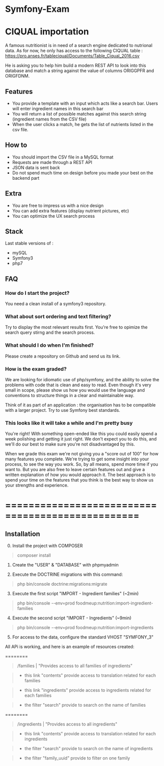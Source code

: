 # Symfony-Exam

CIQUAL importation
====

A famous nutritionist is in need of a search engine dedicated to nutrional data.
As for now, he only has access to the following CIQUAL table : https://pro.anses.fr/tableciqual/Documents/Table_Ciqual_2016.csv

He is asking you to help him build a modern REST API to look into this database and match a string against the value of columns ORIGGPFR
 and ORIGFDNM.

Features
----

- You provide a template with an input which acts like a search bar. Users will enter ingredient names in this search bar
- You will return a list of possible matches against this search string (ingredient names from the CSV file)
- When the user clicks a match, he gets the list of nutrients listed in the csv file.

How to
----

- You should import the CSV file in a MySQL format
- Requests are made through a REST API
- JSON data is sent back
- Do not spend much time on design before you made your best on the backend part


Extra
----

- You are free to impress us with a nice design
- You can add extra features (display nutrient pictures, etc)
- You can optimize the UX search process

Stack
----

Last stable versions of :
- mySQL
- Symfony3
- php7

FAQ
----

### How do I start the project?

You need a clean install of a symfony3 repository.

### What about sort ordering and text filtering?

Try to display the most relevant results first. You're free to opimize the search query stirng and the search process.

### What should I do when I'm finished?

Please create a repository on Github and send us its link.

### How is the exam graded?

We are looking for idiomatic use of php/symfony, and the ability to solve the problems with code that is clean and easy to read. Even though it's very small in scope, please show us how you would use the language and conventions to structure things in a clear and maintainable way.

Think of it as part of an application : the organisation has to be compatible with a larger project. Try to use Symfony best standards.

### This looks like it will take a while and I'm pretty busy

You're right! With something open-ended like this you could easily spend a week polishing and getting it just right. We don't expect you to do this, and we'll do our best to make sure you're not disadvantaged by this.

When we grade this exam we're not giving you a "score out of 100" for how many features you complete. We're trying to get some insight into your process, to see the way you work. So, by all means, spend more time if you want to. But you are also free to leave certain features out and give a written explanation of how you would approach it. The best approach is to spend your time on the features that you think is the best way to show us your strengths and experience.

=================================================
=================================================

Installation
----

0. Install the project with COMPOSER 

> composer install

1. Create the "USER" & "DATABASE" with phpmyadmin

2. Execute the DOCTRINE migrations with this command:

> php bin/console doctrine:migrations:migrate

3. Execute the first script "IMPORT - Ingredient families" (~2min)

> php bin/console --env=prod foodmeup:nutrition:import-ingredient-families

4. Execute the second script "IMPORT - Ingredients" (~9min)

> php bin/console --env=prod foodmeup:nutrition:import-ingredients

5. For access to the data, configure the standard VHOST "SYMFONY_3"

All APi is working, and here is an example of resources created:


========


> /families | "Provides access to all families of ingredients"

> * this link "contents" provide access to translation related for each families

> * this link "ingredients" provide access to ingredients related for each families

> * the filter "search" provide to search on the name of families

========

> /ingredients | "Provides access to all ingredients"

> * this link "contents" provide access to translation related for each ingredients

> * the filter "search" provide to search on the name of ingredients

> * the filter "family_uuid" provide to filter on one family
